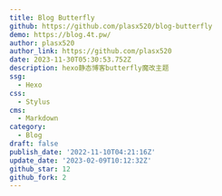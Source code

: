```yaml
---
title: Blog Butterfly
github: https://github.com/plasx520/blog-butterfly
demo: https://blog.4t.pw/
author: plasx520
author_link: https://github.com/plasx520
date: 2023-11-30T05:30:53.752Z
description: hexo静态博客butterfly魔改主题
ssg:
  - Hexo
css:
  - Stylus
cms:
  - Markdown
category:
  - Blog
draft: false
publish_date: '2022-11-10T04:21:16Z'
update_date: '2023-02-09T10:12:32Z'
github_star: 12
github_fork: 2
---
```

